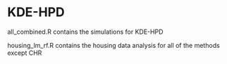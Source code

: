 # KDE-HPD

all_combined.R contains the simulations for KDE-HPD

housing_lm_rf.R contains the housing data analysis for all of the methods except CHR
